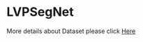 # LVPSegNet
More details about Dataset please click [Here](https://dflag-neu.github.io/members/lsl/lsl_research1.html)
